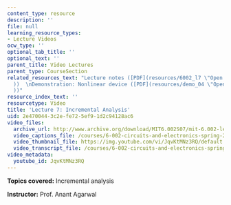 ```yaml
---
content_type: resource
description: ''
file: null
learning_resource_types:
- Lecture Videos
ocw_type: ''
optional_tab_title: ''
optional_text: ''
parent_title: Video Lectures
parent_type: CourseSection
related_resources_text: "Lecture notes ([PDF](resources/6002_l7 \"Open in a new window.\"\
  ))  \nDemonstration: Nonlinear device ([PDF](resources/demo_04 \"Open in a new window.\"\
  ))"
resource_index_text: ''
resourcetype: Video
title: 'Lecture 7: Incremental Analysis'
uid: 2e470044-3c2e-fe72-5ef9-1d2c94128ac6
video_files:
  archive_url: http://www.archive.org/download/MIT6.002S07/mit-6.002-lec7-25sep2003-220k.mp4
  video_captions_file: /courses/6-002-circuits-and-electronics-spring-2007/fe470e30691f5cd98b40ef1efa3da348_JqvKtMNz3RQ.vtt
  video_thumbnail_file: https://img.youtube.com/vi/JqvKtMNz3RQ/default.jpg
  video_transcript_file: /courses/6-002-circuits-and-electronics-spring-2007/ecb2cd8c1ded230e02409c0ee23126f9_JqvKtMNz3RQ.pdf
video_metadata:
  youtube_id: JqvKtMNz3RQ
---
```


**Topics covered:** Incremental analysis

**Instructor:** Prof. Anant Agarwal